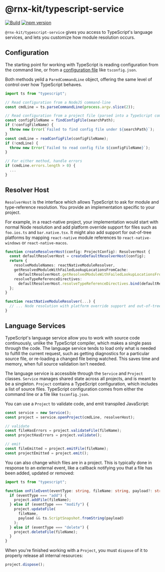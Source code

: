 # @rnx-kit/typescript-service

[![Build](https://github.com/microsoft/rnx-kit/actions/workflows/build.yml/badge.svg)](https://github.com/microsoft/rnx-kit/actions/workflows/build.yml)
[![npm version](https://img.shields.io/npm/v/@rnx-kit/typescript-service)](https://www.npmjs.com/package/@rnx-kit/typescript-service)

`@rnx-kit/typescript-service` gives you access to TypeScript's language
services, and lets you customize how module resolution occurs.

## Configuration

The starting point for working with TypeScript is reading configuration from the
command line, or from a
[configuration file](https://www.typescriptlang.org/docs/handbook/tsconfig-json.html)
like `tsconfig.json`.

Both methods yeild a `ParedCommandLine` object, offering the same level of
control over how TypeScript behaves.

```typescript
import ts from "typescript";

// Read configuration from a NodeJS command-line
const cmdLine = ts.parseCommandLine(process.argv.slice(2));

// Read configuration from a project file (parsed into a TypeScript command-line object)
const configFileName = findConfigFile(searchPath);
if (!configFileName) {
  throw new Error(`Failed to find config file under ${searchPath}`);
}
const cmdLine = readConfigFile(configFileName);
if (!cmdLine) {
  throw new Error(`Failed to read config file ${configFileName}`);
}

// For either method, handle errors
if (cmdLine.errors.length > 0) {
  ...
}
```

## Resolver Host

`ResolverHost` is the interface which allows TypeScript to ask for module and
type-reference resolution. You provide an implementation specific to your
project.

For example, in a react-native project, your implementation would start with
normal Node resolution and add platform override support for files such as
`foo.ios.ts` and `bar.native.tsx`. It might also add support for out-of-tree
platforms by mapping `react-native` module references to `react-native-windows`
or `react-native-macos`.

```typescript
function createResolverHost(config: ProjectConfig): ResolverHost {
  const defaultResolverHost = createDefaultResolverHost(config);
  return {
    resolveModuleNames: reactNativeModuleResolver,
    getResolvedModuleWithFailedLookupLocationsFromCache:
      defaultResolverHost.getResolvedModuleWithFailedLookupLocationsFromCache.bind(defaultResolverHost),
    resolveTypeReferenceDirectives:
      defaultResolverHost.resolveTypeReferenceDirectives.bind(defaultResolverHost),
  };
}

function reactNativeModuleResolver(...) {
  // ... Node resolution with platform override support and out-of-tree platform support ...
}
```

## Language Services

TypeScript's language service allow you to work with source code continuously,
unlike the TypeScript compiler, which makes a single pass through the code. The
language service tends to load only what is needed to fulfill the current
request, such as getting diagnostics for a particular source file, or re-loading
a changed file being watched. This saves time and memory, when full source
validation isn't needed.

The language service is accessible through the `Service` and `Project` classes.
`Service` manages shared state across all projects, and is meant to be a
singleton. `Project` contains a TypeScript configuration, which includes a list
of source files. TypeScript configuration comes from either the command line or
a file like `tsconfig.json`.

You can use a `Project` to validate code, and emit transpiled JavaScript:

```typescript
const service = new Service();
const project = service.openProject(cmdLine, resolverHost);

// validate
const fileHasErrors = project.validateFile(fileName);
const projectHasErrors = project.validate();

// emit
const fileEmitted = project.emitFile(fileName);
const projectEmitted = project.emit();
```

You can also change which files are in a project. This is typically done in
response to an external event, like a callback notifying you that a file has
been added, updated or removed:

```typescript
import ts from "typescript";

function onFileEvent(eventType: string, fileName: string, payload?: string) {
  if (eventType === "add") {
    project.addFile(fileName);
  } else if (eventType === "modify") {
    project.updateFile(
      fileName,
      payload && ts.ScriptSnapshot.fromString(payload)
    );
  } else if (eventType === "delete") {
    project.deleteFile(fileName);
  }
}
```

When you're finished working with a `Project`, you must `dispose` of it to
properly release all internal resources:

```typescript
project.dispose();
```
